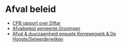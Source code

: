 # Afval beleid

* [CPB rapport over Diftar](cpb-achtergronddocument-diftar-in-nederland-verschillen-tussen-oostenwest.pdf)
* [Afvalbeleid gemeente Groningen](Minder-afval-meer-grondstoffen---Op-weg-naar-een-circulair-Groningen.pdf)
* [Afval & duurzaamheid enquete Korrewegwijk & De Hoogte/Selwerderwijken](afvalenquete.pdf)
